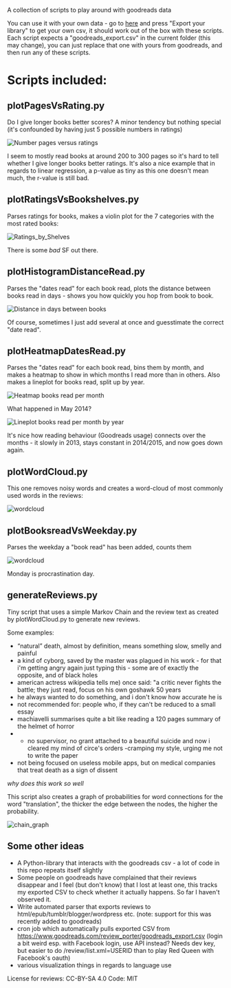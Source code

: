 A collection of scripts to play around with goodreads data

You can use it with your own data - go to [here](https://www.goodreads.com/review/import) and press "Export your library" to get your own csv, it should work out of the box with these scripts. Each script expects a "goodreads_export.csv" in the current folder (this may change), you can just replace that one with yours from goodreads, and then run any of these scripts.

# Scripts included:

## plotPagesVsRating.py

Do I give longer books better scores? A minor tendency but nothing special (it's confounded by having just 5 possible numbers in ratings)

![Number pages versus ratings](https://raw.github.com/philippbayer/Goodreads_visualization/master/Pages_vs_Ratings.png)

I seem to mostly read books at around 200 to 300 pages so it's hard to tell whether I give longer books better ratings. It's also a nice example that in regards to linear regression, a p-value as tiny as this one doesn't mean much, the r-value is still bad.

## plotRatingsVsBookshelves.py

Parses ratings for books, makes a violin plot for the 7 categories with the most rated books:

![Ratings_by_Shelves](https://raw.github.com/philippbayer/Goodreads_visualization/master/categories_violinplot.png)

There is some *bad* SF out there.

## plotHistogramDistanceRead.py

Parses the "dates read" for each book read, plots the distance between books read in days - shows you how quickly you hop from book to book.

![Distance in days between books](https://raw.github.com/philippbayer/Goodreads_visualization/master/Histogram_Days_Read_Distance.png)

Of course, sometimes I just add several at once and guesstimate the correct "date read".

## plotHeatmapDatesRead.py

Parses the "dates read" for each book read, bins them by month, and makes a heatmap to show in which months I read more than in others. Also makes a lineplot for books read, split up by year.

![Heatmap books read per month](https://raw.github.com/philippbayer/Goodreads_visualization/master/Heatmap_Books_Read_Per_Month.png)

What happened in May 2014?

![Lineplot books read per month by year](https://raw.github.com/philippbayer/Goodreads_visualization/master/Lineplot_Books_Read_Per_Month_split_up_by_year.png)

It's nice how reading behaviour (Goodreads usage) connects over the months - it slowly in 2013, stays constant in 2014/2015, and now goes down again.

## plotWordCloud.py

This one removes noisy words and creates a word-cloud of most commonly used words in the reviews:

![wordcloud](https://raw.github.com/philippbayer/Goodreads_visualization/master/GR_wordcloud.png)

## plotBooksreadVsWeekday.py

Parses the weekday a "book read" has been added, counts them

![wordcloud](https://raw.github.com/philippbayer/Goodreads_visualization/master/Books_read_by_weekday.png)

Monday is procrastination day.

## generateReviews.py

Tiny script that uses a simple Markov Chain and the review text as created by plotWordCloud.py to generate new reviews.

Some examples:

* “natural” death, almost by definition, means something slow, smelly and painful
* a kind of cyborg, saved by the master was plagued in his work - for that i'm getting angry again just typing this - some are of exactly the opposite, and of black holes
* american actress wikipedia tells me) once said: "a critic never fights the battle; they just read, focus on his own goshawk 50 years
* he always wanted to do something, and i don't know how accurate he is
* not recommended for: people who, if they can't be reduced to a small essay
* machiavelli summarises quite a bit like reading a 120 pages summary of the helmet of horror
* - no supervisor, no grant attached to a beautiful suicide and now i cleared my mind of circe's orders -cramping my style, urging me not to write the paper
* not being focused on useless mobile apps, but on medical companies that treat death as a sign of dissent

*why does this work so well*

This script also creates a graph of probabilities for word connections for the word "translation", the thicker the edge between the nodes, the higher the probability.

![chain_graph](https://raw.github.com/philippbayer/Goodreads_visualization/master/Markov_graph.png)

## Some other ideas

- A Python-library that interacts with the goodreads csv - a lot of code in this repo repeats itself slightly
- Some people on goodreads have complained that their reviews disappear and I feel (but don't know) that I lost at least one, this tracks my exported CSV to check whether it actually happens. So far I haven't observed it.
- Write automated parser that exports reviews to html/epub/tumblr/blogger/wordpress etc. (note: support for this was recently added to goodreads)
- cron job which automatically pulls exported CSV from https://www.goodreads.com/review_porter/goodreads_export.csv (login a bit weird esp. with Facebook login, use API instead? Needs dev key, but easier to do /review/list.xml=USERID than to play Red Queen with Facebook's oauth)
- various visualization things in regards to language use

License for reviews: CC-BY-SA 4.0
Code: MIT
